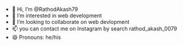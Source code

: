 - 👋 Hi, I’m @RathodAkash79
- 👀 I’m interested in web development 
- 💞️ I’m looking to collaborate on web devlopment 
- 📫 you can contact me on Instagram by search rathod_akash_0079
- 😄 Pronouns: he/his

<!---
RathodAkash79/RathodAkash79 is a ✨ special ✨ repository because its `README.md` (this file) appears on your GitHub profile.
You can click the Preview link to take a look at your changes.
--->
